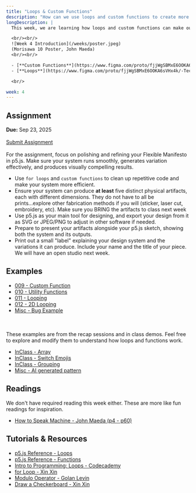 ```yaml
---
title: "Loops & Custom Functions"
description: "How can we use loops and custom functions to create more efficient and flexible code?"
longDescription: |
  This week, we are learning how loops and custom functions can make our code more efficient and flexible. Loops allow us to repeat code blocks, while custom functions let us encapsulate reusable code. Together, they help us create intricate and expressive designs with less effort.

  <br/><br/>
  ![Week 4 Introduction](/weeks/poster.jpeg)
  (Morisawa 10 Poster, John Maeda)
  <br/><br/>

  - [**Custom Functions**](https://www.figma.com/proto/fjjWgSBMxE6OOKA6sVHx4k/-Tech-A--Week-4?page-id=0%3A1&node-id=6005-215&viewport=357%2C2944%2C0.08&t=nS5Ic66HKMuM7sW3-1&scaling=contain&content-scaling=fixed)
  - [**Loops**](https://www.figma.com/proto/fjjWgSBMxE6OOKA6sVHx4k/-Tech-A--Week-4?page-id=0%3A1&node-id=6005-316&viewport=-26%2C3048%2C0.09&t=M1IzcfZLHrWLLIFV-1&scaling=contain&content-scaling=fixed)

  <br/>

week: 4
---
```


## Assignment

**Due:** Sep 23, 2025
<br/><br/>
<a class="btn-primary" href="https://forms.gle/Fev6UZQf8z8rzyUg9">Submit Assignment</a>
<br/><br/>
For the assignment, focus on polishing and refining your Flexible Manifesto in p5.js. Make sure your system runs smoothly, generates variation effectively, and produces visually compelling results.

- Use `for loops` and `custom functions` to clean up repetitive code and make your system more efficient.
- Ensure your system can produce **at least** five distinct physical artifacts, each with different dimensions. They do not have to all be prints...explore other fabrication methods if you will (sticker, laser cut, embroidery, etc). Make sure you BRING the artifacts to class next week
- Use p5.js as your main tool for designing, and export your design from it as SVG or JPEG/PNG to adjust in other software if needed.
- Prepare to present your artifacts alongside your p5.js sketch, showing both the system and its outputs.
- Print out a small "label" explaining your design system and the variations it can produce. Include your name and the title of your piece. We will have an open studio next week.

## Examples

- [009 - Custom Function](https://editor.p5js.org/munusshih/sketches/fjD5C8ihT)
- [010 - Utility Functions](https://editor.p5js.org/munusshih/sketches/sgj3TEKY6)
- [011 - Looping](https://editor.p5js.org/munusshih/sketches/9rNtsdO8D)
- [012 - 2D Looping](https://editor.p5js.org/munusshih/sketches/Hbl48EUhX)
- [Misc - Bug Example](https://editor.p5js.org/munusshih/sketches/zhri2YXK9)

<br/><br/>
These examples are from the recap sessions and in class demos. Feel free to explore and modify them to understand how loops and functions work.

- [InClass - Array](https://editor.p5js.org/munusshih/sketches/y1GD0ih7O)
- [InClass - Switch Emojis](https://editor.p5js.org/munusshih/sketches/w7WCAa822)
- [InClass - Grouping](https://editor.p5js.org/munusshih/sketches/qp5dPuwGc)
- [Misc - AI generated pattern](https://editor.p5js.org/munusshih/sketches/mxUOJ-7kh)

## Readings

We don't have required reading this week either. These are more like fun readings for inspiration.

- [How to Speak Machine - John Maeda (p4 - p60)](https://drive.google.com/file/d/192ELjRpD3fi8JJ2QtBuEOi9Su06IKkP2/view?usp=sharing)

## Tutorials & Resources

- [p5.js Reference - Loops](https://beta.p5js.org/reference/p5/for/)
- [p5.js Reference - Functions](https://p5js.org/tutorials/organizing-code-with-functions/)
- [Intro to Programming: Loops - Codecademy](https://www.youtube.com/watch?v=wxds6MAtUQ0)
- [for Loop - Xin Xin](https://youtu.be/QdGeb0H5idM?feature=shared)
- [Modulo Operator - Golan Levin](https://youtu.be/r5Iy3v1co0A?feature=shared)
- [Draw a Checkerboard - Xin Xin](https://youtu.be/LMWRkUlhY7s?feature=shared)
